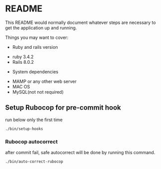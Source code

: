 # README

This README would normally document whatever steps are necessary to get the
application up and running.

Things you may want to cover:

* Ruby and rails version
 - ruby 3.4.2
 - Rails 8.0.2

* System dependencies
 - MAMP or any other web server
 - MAC OS
 - MySQL(not not required)


## Setup Rubocop for pre-commit hook

run below only the first time
```bash
./bin/setup-hooks
```
### Rubocop autocorrect 
after commit fail, safe autocorrect will be done by running this command. 
```bash
./bin/auto-correct-rubocop
```
